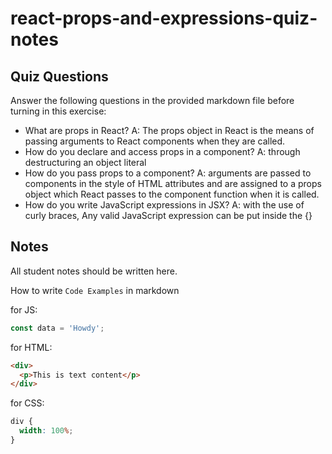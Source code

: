# react-props-and-expressions-quiz-notes

## Quiz Questions

Answer the following questions in the provided markdown file before turning in this exercise:

- What are props in React?
  A: The props object in React is the means of passing arguments to React components when they are called.
- How do you declare and access props in a component?
  A: through destructuring an object literal
- How do you pass props to a component?
  A: arguments are passed to components in the style of HTML attributes and are assigned to a props object which React passes to the component function when it is called.
- How do you write JavaScript expressions in JSX?
  A: with the use of curly braces, Any valid JavaScript expression can be put inside the {}

## Notes

All student notes should be written here.

How to write `Code Examples` in markdown

for JS:

```javascript
const data = 'Howdy';
```

for HTML:

```html
<div>
  <p>This is text content</p>
</div>
```

for CSS:

```css
div {
  width: 100%;
}
```
